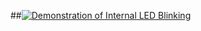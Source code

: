 ##[![Demonstration of Internal LED Blinking](http://img.youtube.com/vi/PLlDmQrapOPoI81cNX5rbt9q5gyuW65E6B/0.jpg)](http://www.youtube.com/watch?v=Xe242vkh8Xo&list=PLlDmQrapOPoI81cNX5rbt9q5gyuW65E6B&t=0s&index=3)
